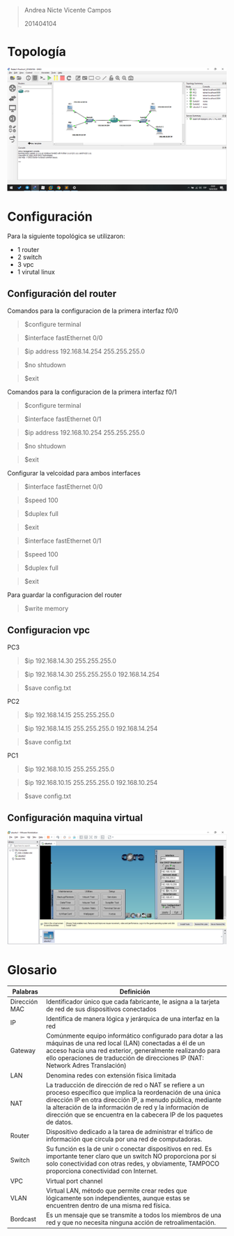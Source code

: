 > Andrea Nicte Vicente Campos
>
> 201404104



# Topología



![c2](c2.png)



# Configuración 

Para la siguiente topológica se utilizaron:

- 1 router
- 2 switch
- 3 vpc
- 1 virutal linux

## Configuración del router

Comandos para la configuracion de la primera interfaz f0/0

> $configure terminal

> $interface fastEthernet 0/0

> $ip address 192.168.14.254 255.255.255.0

> $no shtudown

> $exit

Comandos para la configuracion de la primera interfaz f0/1

> $configure terminal

> $interface fastEthernet 0/1

> $ip address 192.168.10.254 255.255.255.0

> $no shtudown

> $exit

Configurar la velcoidad para ambos interfaces

> $interface fastEthernet 0/0

> $speed 100

> $duplex full

> $exit

> $interface fastEthernet 0/1

> $speed 100

> $duplex full

> $exit

Para guardar la configuracion del router

> $write memory



## Configuracion vpc

PC3

> $ip 192.168.14.30 255.255.255.0

> $ip 192.168.14.30 255.255.255.0 192.168.14.254

> $save config.txt

PC2

> $ip 192.168.14.15 255.255.255.0

> $ip 192.168.14.15 255.255.255.0 192.168.14.254

> $save config.txt

PC1

> $ip 192.168.10.15 255.255.255.0

> $ip 192.168.10.15 255.255.255.0 192.168.10.254

> $save config.txt



## Configuración maquina virtual

![c1](c1.png)



# Glosario

| Palabras      | Definición                                                   |
| ------------- | ------------------------------------------------------------ |
| Dirección MAC | Identificador único que cada fabricante, le asigna a la tarjeta de red de sus dispositivos conectados |
| IP            | Identifica de manera lógica y jerárquica de una interfaz en la red |
| Gateway       | Comúnmente equipo informático configurado para dotar a las máquinas de una red local (LAN) conectadas a él de un acceso hacia una red exterior, generalmente realizando para ello operaciones de traducción de direcciones IP (NAT: Network Adres Translación) |
| LAN           | Denomina redes con extensión física limitada                 |
| NAT           | La traducción de dirección de red o NAT se refiere a un proceso específico que implica la reordenación de una única dirección IP en otra dirección IP, a menudo pública, mediante la alteración de la información de red y la información de dirección que se encuentra en la cabecera IP de los paquetes de datos. |
| Router        | Dispositivo dedicado a la tarea de administrar el tráfico de información que circula por una red de computadoras. |
| Switch        | Su función es la de unir o conectar dispositivos en red. Es importante tener claro que un switch NO proporciona por si solo conectividad con otras redes, y obviamente, TAMPOCO proporciona conectividad con Internet. |
| VPC           | Virtual port channel                                         |
| VLAN          | Virtual LAN, método que permite crear redes que lógicamente son independientes, aunque estas se encuentren dentro de una misma red física. |
| Bordcast      | Es un mensaje que se transmite a todos los miembros de una red y que no necesita ninguna acción de retroalimentación. |

